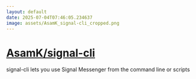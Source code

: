 ```yaml
---
layout: default
date: 2025-07-04T07:46:05.234637
image: assets/AsamK_signal-cli_cropped.png
---
```


# [AsamK/signal-cli](https://github.com/AsamK/signal-cli)

signal-cli lets you use Signal Messenger from the command line or scripts
